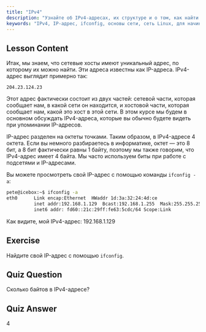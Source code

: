 ```yaml
---
title: "IPv4"
description: "Узнайте об IPv4-адресах, их структуре и о том, как найти свой IP с помощью ifconfig. Изучите основы сети для начинающих пользователей Linux."
keywords: "IPv4, IP-адрес, ifconfig, основы сети, сеть Linux, для начинающих, учебник, руководство"
---
```


## Lesson Content

Итак, мы знаем, что сетевые хосты имеют уникальный адрес, по которому их можно найти. Эти адреса известны как IP-адреса. IPv4-адрес выглядит примерно так:

```
204.23.124.23
```

Этот адрес фактически состоит из двух частей: сетевой части, которая сообщает нам, в какой сети он находится, и хостовой части, которая сообщает нам, какой это хост в этой сети. В этом курсе мы будем в основном обсуждать IPv4-адреса, которые вы обычно будете видеть при упоминании IP-адресов.

IP-адрес разделен на октеты точками. Таким образом, в IPv4-адресе 4 октета. Если вы немного разбираетесь в информатике, октет — это 8 бит, а 8 бит фактически равны 1 байту, поэтому мы также говорим, что IPv4-адрес имеет 4 байта. Мы часто используем биты при работе с подсетями и IP-адресами.

Вы можете просмотреть свой IP-адрес с помощью команды `ifconfig -a`:

```bash
pete@icebox:~$ ifconfig -a
eth0      Link encap:Ethernet  HWaddr 1d:3a:32:24:4d:ce
          inet addr:192.168.1.129  Bcast:192.168.1.255  Mask:255.255.255.0
          inet6 addr: fd60::21c:29ff:fe63:5cdc/64 Scope:Link
```

Как видите, мой IPv4-адрес: 192.168.1.129

## Exercise

Найдите свой IP-адрес с помощью `ifconfig`.

## Quiz Question

Сколько байтов в IPv4-адресе?

## Quiz Answer

4
